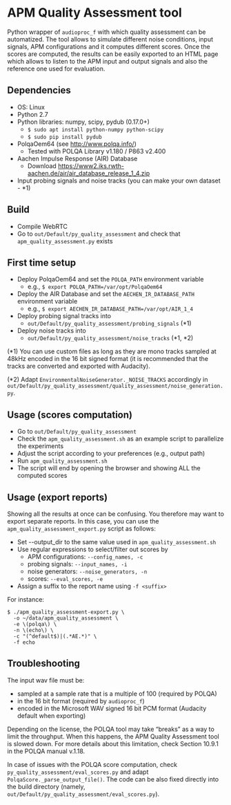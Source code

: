 # APM Quality Assessment tool

Python wrapper of `audioproc_f` with which quality assessment can be
automatized. The tool allows to simulate different noise conditions, input
signals, APM configurations and it computes different scores.
Once the scores are computed, the results can be easily exported to an HTML page
which allows to listen to the APM input and output signals and also the
reference one used for evaluation.

## Dependencies

 - OS: Linux
 - Python 2.7
 - Python libraries: numpy, scipy, pydub (0.17.0+)
   - `$ sudo apt install python-numpy python-scipy`
   - `$ sudo pip install pydub`
 - PolqaOem64 (see http://www.polqa.info/)
    - Tested with POLQA Library v1.180 / P863 v2.400
 - Aachen Impulse Response (AIR) Database
    - Download https://www2.iks.rwth-aachen.de/air/air_database_release_1_4.zip
 - Input probing signals and noise tracks (you can make your own dataset - *1)

## Build

 - Compile WebRTC
 - Go to `out/Default/py_quality_assessment` and check that
   `apm_quality_assessment.py` exists

## First time setup

 - Deploy PolqaOem64 and set the `POLQA_PATH` environment variable
   - e.g., `$ export POLQA_PATH=/var/opt/PolqaOem64`
 - Deploy the AIR Database and set the `AECHEN_IR_DATABASE_PATH` environment
 variable
   - e.g., `$ export AECHEN_IR_DATABASE_PATH=/var/opt/AIR_1_4`
 - Deploy probing signal tracks into
   - `out/Default/py_quality_assessment/probing_signals` (*1)
 - Deploy noise tracks into
   - `out/Default/py_quality_assessment/noise_tracks` (*1, *2)

(*1) You can use custom files as long as they are mono tracks sampled at 48kHz
     encoded in the 16 bit signed format (it is recommended that the tracks are
     converted and exported with Audacity).

(*2) Adapt `EnvironmentalNoiseGenerator._NOISE_TRACKS` accordingly in
     `out/Default/py_quality_assessment/quality_assessment/noise_generation.py`.

## Usage (scores computation)

 - Go to `out/Default/py_quality_assessment`
 - Check the `apm_quality_assessment.sh` as an example script to parallelize the
   experiments
 - Adjust the script according to your preferences (e.g., output path)
 - Run `apm_quality_assessment.sh`
 - The script will end by opening the browser and showing ALL the computed
   scores

## Usage (export reports)

Showing all the results at once can be confusing. You therefore may want to
export separate reports. In this case, you can use the
`apm_quality_assessment_export.py` script as follows:

 - Set --output_dir to the same value used in `apm_quality_assessment.sh`
 - Use regular expressions to select/filter out scores by
    - APM configurations: `--config_names, -c`
    - probing signals: `--input_names, -i`
    - noise generators: `--noise_generators, -n`
    - scores: `--eval_scores, -e`
 - Assign a suffix to the report name using `-f <suffix>`

For instance:

```
$ ./apm_quality_assessment-export.py \
  -o ~/data/apm_quality_assessment \
  -e \(polqa\) \
  -n \(echo\) \
  -c "(^default$)|(.*AE.*)" \
  -f echo
```

## Troubleshooting

The input wav file must be:
  - sampled at a sample rate that is a multiple of 100 (required by POLQA)
  - in the 16 bit format (required by `audioproc_f`)
  -  encoded in the Microsoft WAV signed 16 bit PCM format (Audacity default
     when exporting)

Depending on the license, the POLQA tool may take “breaks” as a way to limit the
throughput. When this happens, the APM Quality Assessment tool is slowed down.
For more details about this limitation, check Section 10.9.1 in the POLQA manual
v.1.18.

In case of issues with the POLQA score computation, check
`py_quality_assessment/eval_scores.py` and adapt
`PolqaScore._parse_output_file()`.
The code can be also fixed directly into the build directory (namely,
`out/Default/py_quality_assessment/eval_scores.py`).
